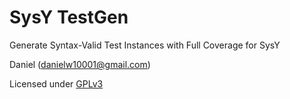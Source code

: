 # SysY TestGen
Generate Syntax-Valid Test Instances with Full Coverage for SysY

Daniel (danielw10001@gmail.com)

Licensed under [GPLv3](https://www.gnu.org/licenses/gpl-3.0.html)
